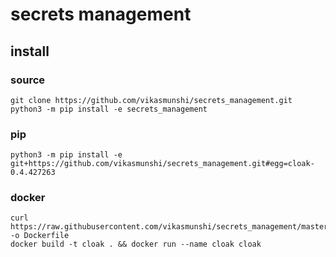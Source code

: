 # secrets management
## install
### source
    git clone https://github.com/vikasmunshi/secrets_management.git
    python3 -m pip install -e secrets_management
### pip
    python3 -m pip install -e git+https://github.com/vikasmunshi/secrets_management.git#egg=cloak-0.4.427263
### docker
    curl https://raw.githubusercontent.com/vikasmunshi/secrets_management/master/Dockerfile -o Dockerfile
    docker build -t cloak . && docker run --name cloak cloak 
    